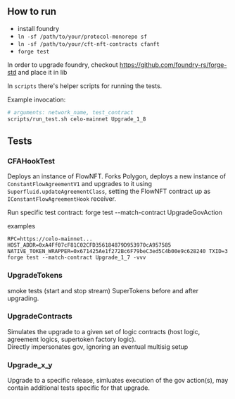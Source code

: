 ## How to run

* install foundry
* `ln -sf /path/to/your/protocol-monorepo sf` 
* `ln -sf /path/to/your/cft-nft-contracts cfanft`
* `forge test`

In order to upgrade foundry, checkout https://github.com/foundry-rs/forge-std and place it in lib

In `scripts` there's helper scripts for running the tests.

Example invocation:
```sh
# arguments: network_name, test_contract
scripts/run_test.sh celo-mainnet Upgrade_1_8
```

## Tests

### CFAHookTest
Deploys an instance of FlowNFT.
Forks Polygon, deploys a new instance of `ConstantFlowAgreementV1` and upgrades to it using `Superfluid.updateAgreementClass`, setting the FlowNFT contract up as `IConstantFlowAgreementHook` receiver.

Run specific test contract:
forge test --match-contract UpgradeGovAction

examples
```
RPC=https://celo-mainnet... HOST_ADDR=0xA4Ff07cF81C02CFD356184879D953970cA957585 NATIVE_TOKEN_WRAPPER=0x671425Ae1f272Bc6F79beC3ed5C4b00e9c628240 TXID=3 forge test --match-contract Upgrade_1_7 -vvv
```

### UpgradeTokens

smoke tests (start and stop stream) SuperTokens before and after upgrading.

### UpgradeContracts

Simulates the upgrade to a given set of logic contracts (host logic, agreement logics, supertoken factory logic).  
Directly impersonates gov, ignoring an eventual multisig setup

### Upgrade_x_y

Upgrade to a specific release, simluates execution of the gov action(s), may contain additional tests specific for that upgrade.